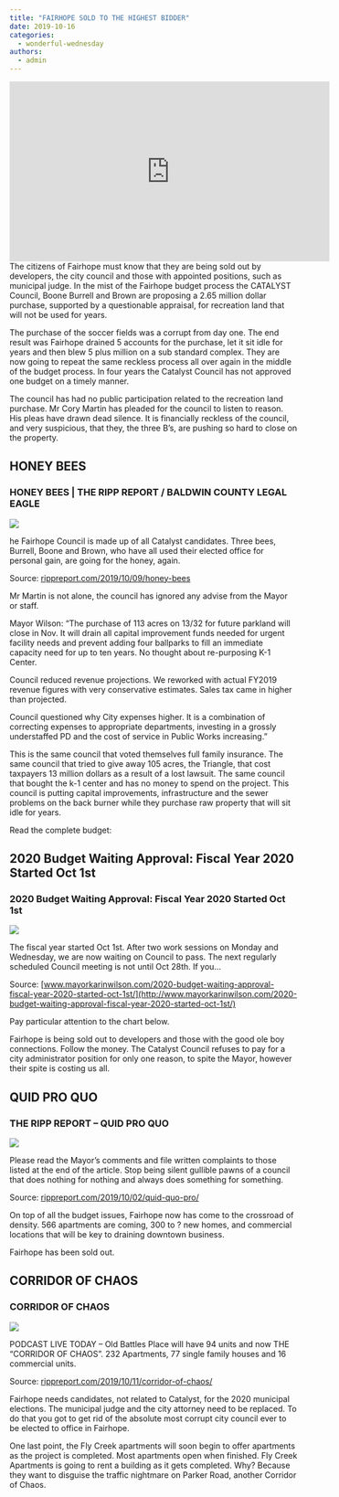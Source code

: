 ```yaml
---
title: "FAIRHOPE SOLD TO THE HIGHEST BIDDER"
date: 2019-10-16
categories: 
  - wonderful-wednesday
authors: 
  - admin
---
```


<iframe width="560" height="315" src="https://www.youtube.com/embed/HgDzN6pDwgc" frameborder="0" allowfullscreen></iframe> The citizens of Fairhope must know that they are being sold out by developers, the city council and those with appointed positions, such as municipal judge. In the mist of the Fairhope budget process the CATALYST Council, Boone Burrell and Brown are proposing a 2.65 million dollar purchase, supported by a questionable appraisal, for recreation land that will not be used for years.

The purchase of the soccer fields was a corrupt from day one. The end result was Fairhope drained 5 accounts for the purchase, let it sit idle for years and then blew 5 plus million on a sub standard complex. They are now going to repeat the same reckless process all over again in the middle of the budget process. In four years the Catalyst Council has not approved one budget on a timely manner.

The council has had no public participation related to the recreation land purchase. Mr Cory Martin has pleaded for the council to listen to reason. His pleas have drawn dead silence. It is financially reckless of the council, and very suspicious, that they, the three B’s, are pushing so hard to close on the property.

## HONEY BEES

### HONEY BEES | THE RIPP REPORT / BALDWIN COUNTY LEGAL EAGLE

![](https://cdn.rippreport.com/3bs1.png)

he Fairhope Council is made up of all Catalyst candidates. Three bees, Burrell, Boone and Brown, who have all used their elected office for personal gain, are going for the honey, again.

Source: [rippreport.com/2019/10/09/honey-bees](https://rippreport.com/honey-bees)

Mr Martin is not alone, the council has ignored any advise from the Mayor or staff.

Mayor Wilson: “The purchase of 113 acres on 13/32 for future parkland will close in Nov. It will drain all capital improvement funds needed for urgent facility needs and prevent adding four ballparks to fill an immediate capacity need for up to ten years. No thought about re-purposing K-1 Center.

Council reduced revenue projections. We reworked with actual FY2019 revenue figures with very conservative estimates. Sales tax came in higher than projected.

Council questioned why City expenses higher. It is a combination of correcting expenses to appropriate departments, investing in a grossly understaffed PD and the cost of service in Public Works increasing.”

This is the same council that voted themselves full family insurance. The same council that tried to give away 105 acres, the Triangle, that cost taxpayers 13 million dollars as a result of a lost lawsuit. The same council that bought the k-1 center and has no money to spend on the project. This council is putting capital improvements, infrastructure and the sewer problems on the back burner while they purchase raw property that will sit idle for years.

Read the complete budget:

## 2020 Budget Waiting Approval: Fiscal Year 2020 Started Oct 1st

### 2020 Budget Waiting Approval: Fiscal Year 2020 Started Oct 1st

![](http://www.mayorkarinwilson.com/wp-content/uploads/2019/10/image-to-post.jpg)

The fiscal year started Oct 1st. After two work sessions on Monday and Wednesday, we are now waiting on Council to pass. The next regularly scheduled Council meeting is not until Oct 28th. If you…

Source: [www.mayorkarinwilson.com/2020-budget-waiting-approval-fiscal-year-2020-started-oct-1st/](http://www.mayorkarinwilson.com/2020-budget-waiting-approval-fiscal-year-2020-started-oct-1st/)

Pay particular attention to the chart below.

Fairhope is being sold out to developers and those with the good ole boy connections. Follow the money. The Catalyst Council refuses to pay for a city administrator position for only one reason, to spite the Mayor, however their spite is costing us all.

## QUID PRO QUO

### THE RIPP REPORT – QUID PRO QUO

![](https://cdn.rippreport.com/cropped-handshake.jpg)

Please read the Mayor’s comments and file written complaints to those listed at the end of the article. Stop being silent gullible pawns of a council that does nothing for nothing and always does something for something.

Source: [rippreport.com/2019/10/02/quid-quo-pro/](https://rippreport.com/quid-quo-pro/)

On top of all the budget issues, Fairhope now has come to the crossroad of density. 566 apartments are coming, 300 to ? new homes, and commercial locations that will be key to draining downtown business.

Fairhope has been sold out.

## CORRIDOR OF CHAOS

### CORRIDOR OF CHAOS

![](https://cdn.rippreport.com/cropped-catalyst-logo-fb.png)

PODCAST LIVE TODAY – Old Battles Place will have 94 units and now THE “CORRIDOR OF CHAOS”. 232 Apartments, 77 single family houses and 16 commercial units.

Source: [rippreport.com/2019/10/11/corridor-of-chaos/](https://rippreport.com/corridor-of-chaos/)

Fairhope needs candidates, not related to Catalyst, for the 2020 municipal elections. The municipal judge and the city attorney need to be replaced. To do that you got to get rid of the absolute most corrupt city council ever to be elected to office in Fairhope.

One last point, the Fly Creek apartments will soon begin to offer apartments as the project is completed. Most apartments open when finished. Fly Creek Apartments is going to rent a building as it gets completed. Why? Because they want to disguise the traffic nightmare on Parker Road, another Corridor of Chaos.
